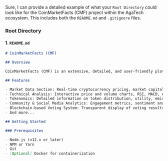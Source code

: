 Sure, I can provide a detailed example of what your `Root Directory` could look like for the CoinMarketFacts (CMF) project within the AgaTech ecosystem. This includes both the `README.md` and `.gitignore` files.

### Root Directory

#### 1. `README.md`

```markdown
# CoinMarketFacts (CMF)

## Overview

CoinMarketFacts (CMF) is an extensive, detailed, and user-friendly platform for cryptocurrency and blockchain project data, designed to be a part of the AgaTech ecosystem. CMF provides in-depth market data, technical analysis, tokenomics, and much more to aid investors and users in making informed decisions.

## Features

- Market Data Section: Real-time cryptocurrency pricing, market capitalization, trading volume, etc.
- Technical Analysis: Interactive price and volume charts, RSI, MACD, etc.
- Tokenomics: Detailed information on token distribution, utility, emission schedules, etc.
- Community & Social Media Analytics: Engagement metrics, sentiment analysis, etc.
- Blockchain-based Voting System: Transparent display of voting results for various proposals.
- And more...

## Getting Started

### Prerequisites

- Node.js (v12.x or later)
- NPM or Yarn
- Git
- [Optional] Docker for containerization


